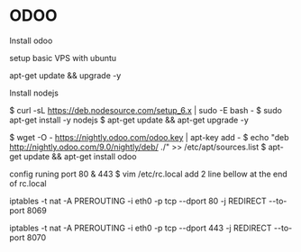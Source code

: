 # ODOO
Install odoo

setup basic VPS with ubuntu

apt-get update && upgrade -y

Install nodejs

$ curl -sL https://deb.nodesource.com/setup_6.x | sudo -E bash -
$ sudo apt-get install -y nodejs
$ apt-get update && apt-get upgrade -y

$ wget -O - https://nightly.odoo.com/odoo.key | apt-key add -
$ echo "deb http://nightly.odoo.com/9.0/nightly/deb/ ./" >> /etc/apt/sources.list
$ apt-get update && apt-get install odoo

config runing port 80 & 443
$ vim /etc/rc.local
add 2 line bellow at the end of rc.local

iptables -t nat -A PREROUTING -i eth0 -p tcp --dport 80 -j REDIRECT --to-port 8069

iptables -t nat -A PREROUTING -i eth0 -p tcp --dport 443 -j REDIRECT --to-port 8070
